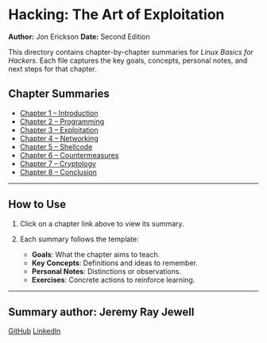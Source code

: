 # Hacking: The Art of Exploitation

**Author:** Jon Erickson
**Date:** Second Edition

This directory contains chapter-by-chapter summaries for *Linux Basics for Hackers*. Each file captures the key goals, concepts, personal notes, and next steps for that chapter.

## Chapter Summaries

* [Chapter 1 – Introduction](hacking-the-art-of-exploitation-chapter-01.md)
* [Chapter 2 – Programming](hacking-the-art-of-exploitation-chapter-02.md)
* [Chapter 3 – Exploitation](hacking-the-art-of-exploitation-chapter-03.md)
* [Chapter 4 – Networking](hacking-the-art-of-exploitation-chapter-04.md)
* [Chapter 5 – Shellcode](hacking-the-art-of-exploitation-chapter-05.md)
* [Chapter 6 – Countermeasures](hacking-the-art-of-exploitation-chapter-06.md)
* [Chapter 7 – Cryptology](hacking-the-art-of-exploitation-chapter-07.md)
* [Chapter 8 – Conclusion](hacking-the-art-of-exploitation-chapter-08.md)


---

## How to Use

1. Click on a chapter link above to view its summary.
2. Each summary follows the template:

   * **Goals**: What the chapter aims to teach.
   * **Key Concepts**: Definitions and ideas to remember.
   * **Personal Notes**: Distinctions or observations.
   * **Exercises**: Concrete actions to reinforce learning.

---

## Summary author: **Jeremy Ray Jewell**
[GitHub](https://github.com/jeremyrayjewell)
[LinkedIn](https://www.linkedin.com/in/jeremyrayjewell)

